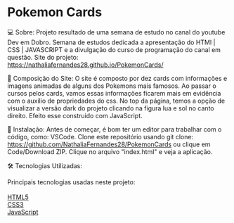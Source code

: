 # Pokemon Cards

💻 Sobre:
Projeto resultado de uma semana de estudo no canal do youtube Dev em Dobro. 
Semana de estudos dedicada a apresentação do HTMl | CSS | JAVASCRIPT 
e a divulgação do curso de programação do canal em questão. 
Site do projeto: https://nathaliafernandes28.github.io/PokemonCards/


📝 Composição do Site:
O site é composto por dez cards com informações e imagens animadas de alguns dos Pokemons mais famosos. 
Ao passar o cursos pelos cards, vamos essas informações ficarem mais em evidência com o auxilio de propriedades do css. 
No top da página, temos a opção de visualizar a versão dark do projeto clicando na figura lua e sol no canto direito. Efeito esse construido com JavaScript. 


🏁 Instalação:
Antes de começar, é bom ter um editor para trabalhar com o código, como: VSCode. 
Clone este repositório usando git clone: https://github.com/NathaliaFernandes28/PokemonCards ou clique em Code/Download ZIP.
Clique no arquivo "index.html" e veja a aplicação.

🛠️ Tecnologias Utilizadas: 

Principais tecnologias usadas neste projeto: <br><br>
[HTML5](https://developer.mozilla.org/pt-BR/docs/Web/HTML)
<br>
[CSS3](https://developer.mozilla.org/pt-BR/docs/Web/CSS)
<br>
[JavaScript](https://developer.mozilla.org/pt-BR/docs/Web/JavaScript)
